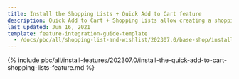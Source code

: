 ```yaml
---
title: Install the Shopping Lists + Quick Add to Cart feature
description: Quick Add to Cart + Shopping Lists allow creating a shopping list to buy products. This guide describes how to integrate this feature into your project.
last_updated: Jun 16, 2021
template: feature-integration-guide-template
  - /docs/pbc/all/shopping-list-and-wishlist/202307.0/base-shop/install-and-upgrade/install-the-shopping-lists-quick-add-to-cart-feature.html
---
```

{% include pbc/all/install-features/202307.0/install-the-quick-add-to-cart-shopping-lists-feature.md %} <!-- To edit, see /_includes/pbc/all/install-features/202307.0/install-the-quick-add-to-cart-shopping-lists-feature.md -->
